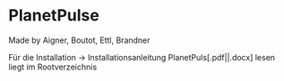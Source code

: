 # PlanetPulse
Made by Aigner, Boutot, Ettl, Brandner

Für die Installation -> Installationsanleitung PlanetPuls[.pdf||.docx] lesen liegt im Rootverzeichnis
